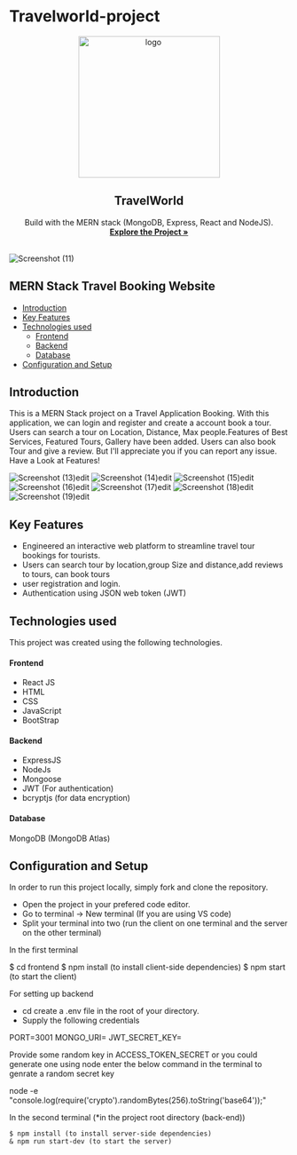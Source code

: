 # Travelworld-project
<div align="center">
  <a href="https://github.com/Yashg5311/travelworld-project">
    <img width="255" alt="logo" src="https://github.com/Yashg5311/travelworld-project/assets/91370994/6065f7cf-9240-417c-9235-350580f47906">
  </a>

  <h2 align="center">TravelWorld</h2>

  <p align="center">
    Build with the MERN stack (MongoDB, Express, React and NodeJS).
    <br />
    <a href="https://github.com/Yashg5311/travelworld-project"><strong>Explore the Project »</strong></a>
    <br />
    <br />
  </p>
</div>

![Screenshot (11)](https://github.com/Yashg5311/travelworld-project/assets/91370994/6a72b3c2-3e8d-430c-a1d9-c29bb0920de0)

## MERN Stack Travel Booking Website

  * [Introduction](#introduction)
  * [Key Features](#key-features)
  * [Technologies used](#technologies-used)
      - [Frontend](#frontend)
      - [Backend](#backend)
      - [Database](#database)
  * [Configuration and Setup](#configuration-and-setup)
  


## Introduction
This is a MERN Stack project on a Travel Application Booking. With this application, we can login and register and create a account book a tour. Users can search a tour on Location, Distance, Max people.Features of Best Services,  Featured Tours, Gallery have been added. Users can also book Tour and give a review. But I'll appreciate you if you can report any issue. Have a Look at Features!

![Screenshot (13)edit](https://github.com/Yashg5311/travelworld-project/assets/91370994/7d45a534-2f32-4989-9342-f1a85a7dc391)
![Screenshot (14)edit](https://github.com/Yashg5311/travelworld-project/assets/91370994/d1dd3a64-5bbe-49ca-a68b-04fa3ef110e5)
![Screenshot (15)edit](https://github.com/Yashg5311/travelworld-project/assets/91370994/a753d9fb-cc28-4fa3-b58d-a27d9fc6ec71)
![Screenshot (16)edit](https://github.com/Yashg5311/travelworld-project/assets/91370994/ebf826eb-1f9a-4fb0-b5c7-afdb7f32dece)
![Screenshot (17)edit](https://github.com/Yashg5311/travelworld-project/assets/91370994/f1073e96-02ec-46fa-ae79-59c1e71ffc03)
![Screenshot (18)edit](https://github.com/Yashg5311/travelworld-project/assets/91370994/3ff62f68-be96-492e-bf49-9686bbe4f58d)
![Screenshot (19)edit](https://github.com/Yashg5311/travelworld-project/assets/91370994/462b9f1d-b3e0-43de-82cd-b5d2baca1fb6)




## Key Features
- Engineered an interactive web platform to streamline travel tour bookings for tourists. 
- Users can search tour by location,group Size and distance,add reviews to tours, can book tours
-  user registration and login.
- Authentication using JSON web token (JWT) 


## Technologies used
This project was created using the following technologies.

#### Frontend

- React JS
- HTML
- CSS
- JavaScript
- BootStrap

#### Backend

- ExpressJS
- NodeJs
- Mongoose
- JWT (For authentication)
- bcryptjs (for data encryption)

#### Database
MongoDB (MongoDB Atlas)

## Configuration and Setup
In order to run this project locally, simply fork and clone the repository. 
- Open the project in your prefered code editor.
- Go to terminal -> New terminal (If you are using VS code)
- Split your terminal into two (run the client on one terminal and the server on the other terminal)

In the first terminal

$ cd frontend
$ npm install (to install client-side dependencies)
$ npm start (to start the client)


For setting up backend
- cd create a .env file in the root of your directory.
- Supply the following credentials


PORT=3001
MONGO_URI=
JWT_SECRET_KEY=





Provide some random key in ACCESS_TOKEN_SECRET or you could generate one using node enter the below command in the terminal to genrate a random secret key 


node -e "console.log(require('crypto').randomBytes(256).toString('base64'));"


In the second terminal (*in the project root directory (back-end))

```
$ npm install (to install server-side dependencies)
& npm run start-dev (to start the server)
